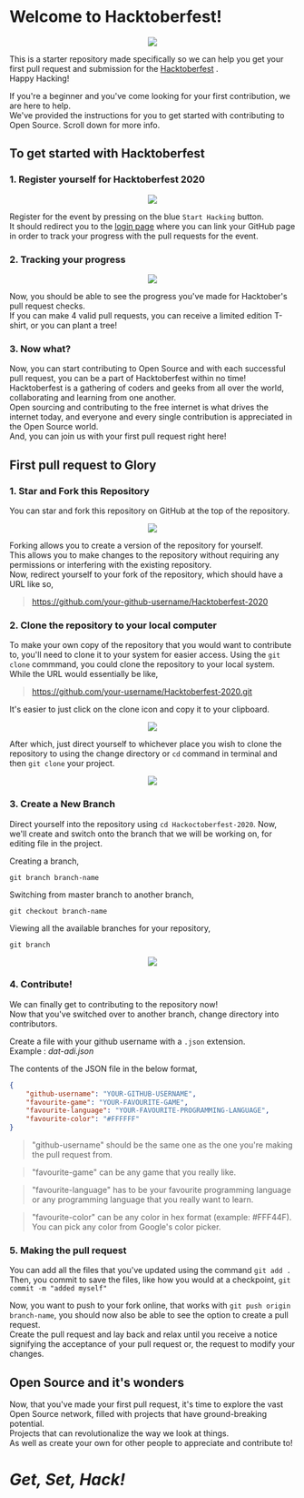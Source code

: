 # Welcome to Hacktoberfest! 

<p align="center">
    <img src="assets/hacktober-fest-logo.svg">
</p>

This is a starter repository made specifically so we can help you get your first pull request and submission for the [Hacktoberfest](https://hacktoberfest.digitalocean.com) .\
Happy Hacking!

If you're a beginner and you've come looking for your first contribution, we are here to help.\
We've provided the instructions for you to get started with contributing to Open Source. Scroll down for more info.

## To get started with Hacktoberfest
### 1. Register yourself for Hacktoberfest 2020

<p align="center">
    <img src="assets/website-front.PNG">
</p>

Register for the event by pressing on the blue `Start Hacking` button.\
It should redirect you to the [login page](https://hacktoberfest.digitalocean.com/login) where you can link your GitHub page in order to track your progress with the pull requests for the event.

### 2. Tracking your progress

<p align="center">
    <img src="assets/website-progress.PNG">
</p>

Now, you should be able to see the progress you've made for Hacktober's pull request checks.\
If you can make 4 valid pull requests, you can receive a limited edition T-shirt, or you can plant a tree!

### 3. Now what?

Now, you can start contributing to Open Source and with each successful pull request, you can be a part of Hacktoberfest within no time!\
Hacktoberfest is a gathering of coders and geeks from all over the world, collaborating and learning from one another.\
Open sourcing and contributing to the free internet is what drives the internet today, and everyone and every single contribution is appreciated in the Open Source world.\
And, you can join us with your first pull request right here!

## First pull request to Glory
### 1. Star and Fork this Repository
You can star and fork this repository on GitHub at the top of the repository.

<p align="center">
    <img src="assets/star-and-fork.PNG">
</p>

Forking allows you to create a version of the repository for yourself.\
This allows you to make changes to the repository without requiring any permissions or interfering with the existing repository.\
Now, redirect yourself to your fork of the repository, which should have a URL like so,
> https://github.com/your-github-username/Hacktoberfest-2020

### 2. Clone the repository to your local computer
To make your own copy of the repository that you would want to contribute to, you'll need to clone it to your system for easier access.
Using the `git clone` commmand, you could clone the repository to your local system.
While the URL would essentially be like,
> https://github.com/your-username/Hacktoberfest-2020.git

It's easier to just click on the clone icon and copy it to your clipboard.

<p align="center">
    <img src="assets/clone-git-url.PNG">
</p>

After which, just direct yourself to whichever place you wish to clone the repository to using the change directory or `cd` command in terminal and then `git clone` your project.

<p align="center">
    <img src="assets/cloning-cmd.PNG">
</p>

### 3. Create a New Branch

Direct yourself into the repository using `cd Hackoctoberfest-2020`.
Now, we'll create and switch onto the branch that we will be working on, for editing file in the project.

Creating a branch,
```git
git branch branch-name
```

Switching from master branch to another branch,
```git
git checkout branch-name
```

Viewing all the available branches for your repository,
```git
git branch
```

<p align="center">
    <img src="assets/switch-branch.PNG">
</p>

### 4. Contribute!

We can finally get to contributing to the repository now!\
Now that you've switched over to another branch, change directory into contributors.

Create a file with your github username with a `.json` extension.\
Example : *dat-adi.json*

The contents of the JSON file in the below format,
```json
{
    "github-username": "YOUR-GITHUB-USERNAME",
    "favourite-game": "YOUR-FAVOURITE-GAME",
    "favourite-language": "YOUR-FAVOURITE-PROGRAMMING-LANGUAGE",
    "favourite-color": "#FFFFFF"
}
```

> "github-username" should be the same one as the one you're making the pull request from.

> "favourite-game" can be any game that you really like.

> "favourite-language" has to be your favourite programming language or any programming language that you really want to learn.

> "favourite-color" can be any color in hex format (example: #FFF44F). You can pick any color from Google's color picker.

### 5. Making the pull request

You can add all the files that you've updated using the command `git add .`\
Then, you commit to save the files, like how you would at a checkpoint, `git commit -m "added myself"`

Now, you want to push to your fork online, that works with `git push origin branch-name`, you should now also be able to see the option to create a pull request.\
Create the pull request and lay back and relax until you receive a notice signifying the acceptance of your pull request or, the request to modify your changes.

## Open Source and it's wonders

Now, that you've made your first pull request, it's time to explore the vast Open Source network, filled with projects that have ground-breaking potential.\
Projects that can revolutionalize the way we look at things.\
As well as create your own for other people to appreciate and contribute to!

# *Get, Set, Hack!*